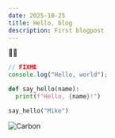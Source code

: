 ```yaml
---
date: 2025-10-25
title: Hello, blog
description: First blogpost
---
```


🦸‍♂️

```js
// FIXME
console.log("Hello, world");
```

```python
def say_hello(name):
  print(f"Hello, {name}!")

say_hello("Mike")
```

![Carbon](/jekyll-blog/assets/img/carbon.png)
